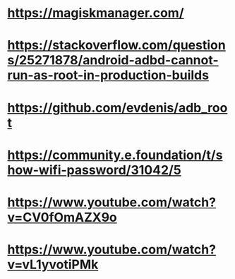 # https://magiskmanager.com/

# https://stackoverflow.com/questions/25271878/android-adbd-cannot-run-as-root-in-production-builds

# https://github.com/evdenis/adb_root

# https://community.e.foundation/t/show-wifi-password/31042/5

# https://www.youtube.com/watch?v=CV0fOmAZX9o

# https://www.youtube.com/watch?v=vL1yvotiPMk